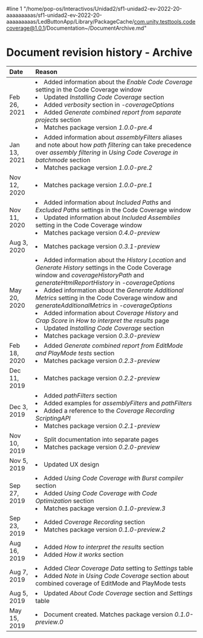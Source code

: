 #line 1 "/home/pop-os/Interactivos/Unidad2/sf1-unidad2-ev-2022-20-aaaaaaaaas/sf1-unidad2-ev-2022-20-aaaaaaaaas/LedButtonApp/Library/PackageCache/com.unity.testtools.codecoverage@1.0.1/Documentation~/DocumentArchive.md"
# Document revision history - Archive

|Date|Reason|
|:---|:---|
|Feb 26, 2021|<li>Added information about the *Enable Code Coverage* setting in the Code Coverage window<li>Updated *Installing Code Coverage* section<li>Added *verbosity* section in *-coverageOptions*<li>Added *Generate combined report from separate projects* section<li>Matches package version *1.0.0-pre.4*|
|Jan 13, 2021|<li>Added information about *assemblyFilters* aliases and note about how *path filtering* can take precedence over *assembly filtering* in *Using Code Coverage in batchmode* section<li>Matches package version *1.0.0-pre.2*|
|Nov 12, 2020|<li>Matches package version *1.0.0-pre.1*|
|Nov 11, 2020|<li>Added information about *Included Paths* and *Excluded Paths* settings in the Code Coverage window<li>Updated information about *Included Assemblies* setting in the Code Coverage window<li>Matches package version *0.4.0-preview*|
|Aug 3, 2020|<li>Matches package version *0.3.1-preview*|
|May 20, 2020|<li>Added information about the *History Location* and *Generate History* settings in the Code Coverage window and *coverageHistoryPath* and *generateHtmlReportHistory* in *-coverageOptions*<li>Added information about the *Generate Additional Metrics* setting in the Code Coverage window and *generateAdditionalMetrics* in *-coverageOptions*<li>Added information about *Coverage History* and *Crap Score* in *How to interpret the results* page<li>Updated *Installing Code Coverage* section<li>Matches package version *0.3.0-preview*|
|Feb 18, 2020|<li>Added *Generate combined report from EditMode and PlayMode tests* section<li>Matches package version *0.2.3-preview*|
|Dec 11, 2019|<li>Matches package version *0.2.2-preview*|
|Dec 3, 2019|<li>Added *pathFilters* section<li>Added examples for *assemblyFilters* and *pathFilters*<li>Added a reference to the *Coverage Recording ScriptingAPI*<li>Matches package version *0.2.1-preview*|
|Nov 10, 2019|<li>Split documentation into separate pages<li>Matches package version *0.2.0-preview*|
|Nov 5, 2019|<li>Updated UX design|
|Sep 27, 2019|<li>Added *Using Code Coverage with Burst compiler* section<li>Added *Using Code Coverage with Code Optimization* section<li>Matches package version *0.1.0-preview.3*|
|Sep 23, 2019|<li>Added *Coverage Recording* section<li>Matches package version *0.1.0-preview.2*|
|Aug 16, 2019|<li>Added *How to interpret the results* section<li>Added *How it works* section|
|Aug 7, 2019|<li>Added *Clear Coverage Data* setting to *Settings* table<li>Added *Note* in *Using Code Coverage* section about combined coverage of EditMode and PlayMode tests|
|Aug 5, 2019|<li>Updated *About Code Coverage* section and *Settings* table|
|May 15, 2019|<li>Document created. Matches package version *0.1.0-preview.0*|
